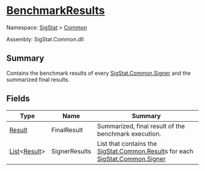 # [BenchmarkResults](./BenchmarkResults.md)

Namespace: [SigStat]() > [Common](./README.md)

Assembly: SigStat.Common.dll

## Summary
Contains the benchmark results of every [SigStat.Common.Signer](https://github.com/sigstat/sigstat/tree/master/docs/md/SigStat/Common/Signer.md) and the summarized final results.

## Fields

| Type | Name | Summary | 
| --- | --- | --- | 
| [Result](./Result.md) | FinalResult | Summarized, final result of the benchmark execution. | 
| [List](https://docs.microsoft.com/en-us/dotnet/api/System.Collections.Generic.List-1)\<[Result](./Result.md)> | SignerResults | List that contains the [SigStat.Common.Result](https://github.com/sigstat/sigstat/tree/master/docs/md/SigStat/Common/Result.md)s for each [SigStat.Common.Signer](https://github.com/sigstat/sigstat/tree/master/docs/md/SigStat/Common/Signer.md) | 


